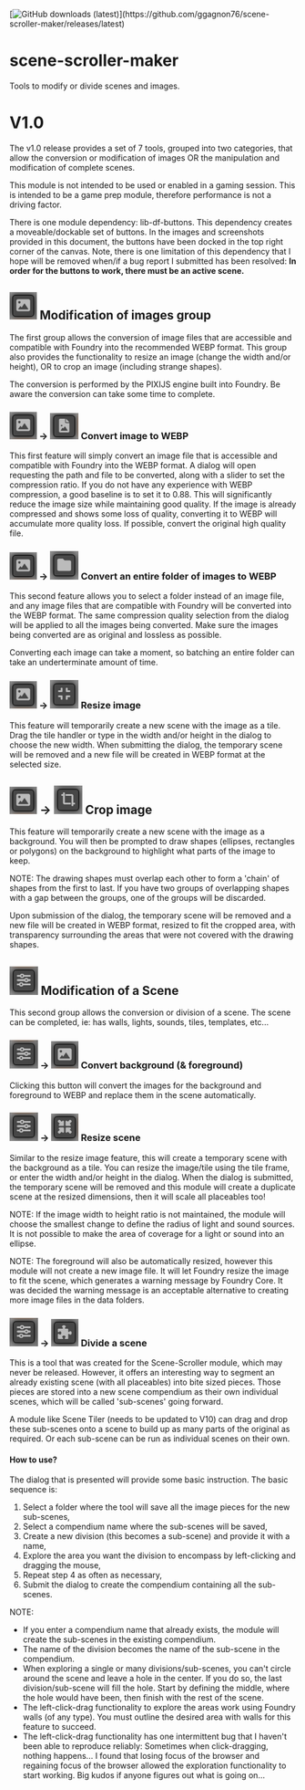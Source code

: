 [![GitHub downloads (latest)](https://img.shields.io/badge/dynamic/json?label=Downloads@latest&query=assets[?(@.name.includes('zip'))].download_count&url=https://api.github.com/repos/ggagnon76/scene-scroller-maker/releases/latest&color=green)](https://github.com/ggagnon76/scene-scroller-maker/releases/latest)

# scene-scroller-maker
Tools to modify or divide scenes and images.

# V1.0
The v1.0 release provides a set of 7 tools, grouped into two categories, that allow the conversion or modification of images OR the manipulation and modification of complete scenes.

This module is not intended to be used or enabled in a gaming session.  This is intended to be a game prep module, therefore performance is not a driving factor.

There is one module dependency: lib-df-buttons.  This dependency creates a moveable/dockable set of buttons.  In the images and screenshots provided in this document, the buttons have been docked in the top right corner of the canvas.  Note, there is one limitation of this dependency that I hope will be removed when/if a bug report I submitted has been resolved:  **In order for the buttons to work, there must be an active scene.**

## ![Image Group Selection Button](/assets/ImageGroup.png) Modification of images group
The first group allows the conversion of image files that are accessible and compatible with Foundry into the recommended WEBP format.  This group also provides the functionality to resize an image (change the width and/or height), OR to crop an image (including strange shapes).

The conversion is performed by the PIXIJS engine built into Foundry.  Be aware the conversion can take some time to complete.

### ![Image Group Selection Button](/assets/ImageGroup.png) -> ![Convert Image Button](/assets/ConvertImage.png) Convert image to WEBP
This first feature will simply convert an image file that is accessible and compatible with Foundry into the WEBP format.  A dialog will open requesting the path and file to be converted, along with a slider to set the compression ratio.  If you do not have any experience with WEBP compression, a good baseline is to set it to 0.88.  This will significantly reduce the image size while maintaining good quality.  If the image is already compressed and shows some loss of quality, converting it to WEBP will accumulate more quality loss.  If possible, convert the original high quality file.

### ![Image Group Selection Button](/assets/ImageGroup.png) -> ![Convert Images in Folder Button](/assets/ConvertImageFolder.png) Convert an entire folder of images to WEBP
This second feature allows you to select a folder instead of an image file, and any image files that are compatible with Foundry will be converted into the WEBP format.  The same compression quality selection from the dialog will be applied to all the images being converted.  Make sure the images being converted are as original and lossless as possible.

Converting each image can take a moment, so batching an entire folder can take an underterminate amount of time.

### ![Image Group Selection Button](/assets/ImageGroup.png) -> ![Resize Image Button](/assets/ResizeImage.png) Resize image
This feature will temporarily create a new scene with the image as a tile.  Drag the tile handler or type in the width and/or height in the dialog to choose the new width.  When submitting the dialog, the temporary scene will be removed and a new file will be created in WEBP format at the selected size.

## ![Image Group Selection Button](/assets/ImageGroup.png) -> ![Crop Image Button](/assets/CropImage.png) Crop image
This feature will temporarily create a new scene with the image as a background.  You will then be prompted to draw shapes (ellipses, rectangles or polygons) on the background to highlight what parts of the image to keep.  

NOTE:  The drawing shapes must overlap each other to form a 'chain' of shapes from the first to last.  If you have two groups of overlapping shapes with a gap between the groups, one of the groups will be discarded.

Upon submission of the dialog, the temporary scene will be removed and a new file will be created in WEBP format, resized to fit the cropped area, with transparency surrounding the areas that were not covered with the drawing shapes.

## ![Image Group Selection Button](/assets/SceneGroup.png) Modification of a Scene
This second group allows the conversion or division of a scene.  The scene can be completed, ie: has walls, lights, sounds, tiles, templates, etc...

### ![Scene Group Selection Button](/assets/SceneGroup.png) -> ![Convert Background or Foreground Button](/assets/ImageGroup.png) Convert background (& foreground)
Clicking this button will convert the images for the background and foreground to WEBP and replace them in the scene automatically.

### ![Scene Group Selection Button](/assets/SceneGroup.png) -> ![Scale Scene Button](/assets/ScaleScene.png) Resize scene
Similar to the resize image feature, this will create a temporary scene with the background as a tile.  You can resize the image/tile using the tile frame, or enter the width and/or height in the dialog.  When the dialog is submitted, the temporary scene will be removed and this module will create a duplicate scene at the resized dimensions, then it will scale all placeables too!

NOTE:  If the image width to height ratio is not maintained, the module will choose the smallest change to define the radius of light and sound sources.  It is not possible to make the area of coverage for a light or sound into an ellipse.

NOTE:  The foreground will also be automatically resized, however this module will not create a new image file.  It will let Foundry resize the image to fit the scene, which generates a warning message by Foundry Core.  It was decided the warning message is an acceptable alternative to creating more image files in the data folders.

### ![Scene Group Selection Button](/assets/SceneGroup.png) -> ![Divide Scene Button](/assets/DivideScene.png) Divide a scene
This is a tool that was created for the Scene-Scroller module, which may never be released.  However, it offers an interesting way to segment an already existing scene (with all placeables) into bite sized pieces.  Those pieces are stored into a new scene compendium as their own individual scenes, which will be called 'sub-scenes' going forward. 

A module like Scene Tiler (needs to be updated to V10) can drag and drop these sub-scenes onto a scene to build up as many parts of the original as required.  Or each sub-scene can be run as individual scenes on their own.

#### How to use?
The dialog that is presented will provide some basic instruction.  The basic sequence is:
1) Select a folder where the tool will save all the image pieces for the new sub-scenes,
2) Select a compendium name where the sub-scenes will be saved,
3) Create a new division (this becomes a sub-scene) and provide it with a name,
4) Explore the area you want the division to encompass by left-clicking and dragging the mouse,
5) Repeat step 4 as often as necessary,
6) Submit the dialog to create the compendium containing all the sub-scenes.

NOTE:
- If you enter a compendium name that already exists, the module will create the sub-scenes in the existing compendium.
- The name of the division becomes the name of the sub-scene in the compendium.
- When exploring a single or many divisions/sub-scenes, you can't circle around the scene and leave a hole in the center.  If you do so, the last division/sub-scene will fill the hole.  Start by defining the middle, where the hole would have been, then finish with the rest of the scene.
- The left-click-drag functionality to explore the areas work using Foundry walls (of any type).  You must outline the desired area with walls for this feature to succeed.
- The left-click-drag functionality has one intermittent bug that I haven't been able to reproduce reliably:  Sometimes when click-dragging, nothing happens...  I found that losing focus of the browser and regaining focus of the browser allowed the exploration functionality to start working.  Big kudos if anyone figures out what is going on...

